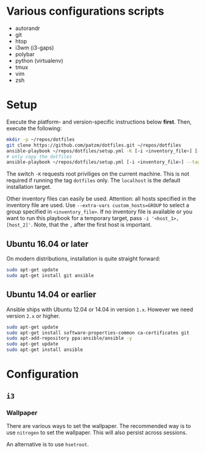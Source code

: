# Various configurations scripts

* autorandr
* git
* htop
* i3wm (i3-gaps)
* polybar
* python (virtualenv)
* tmux
* vim
* zsh

# Setup
Execute the platform- and version-specific instructions below **first**.
Then, execute the following:
```bash
mkdir -p ~/repos/dotfiles
git clone https://github.com/patzm/dotfiles.git ~/repos/dotfiles
ansible-playbook ~/repos/dotfiles/setup.yml -K [-i <inventory_file>] [--tags ui,dotfiles-root]
# only copy the dotfiles
ansible-playbook ~/repos/dotfiles/setup.yml [-i <inventory_file>] --tags dotfiles
```
The switch `-K` requests root priviliges on the current machine.
This is not required if running the tag `dotfiles` only.
The `localhost` is the default installation target.

Other inventory files can easily be used.
Attention: all hosts specified in the inventory file are used.
Use `--extra-vars custom_hosts=GROUP` to select a group specified in `<inventory_file>`.
If no inventory file is available or you want to run this playbook for a temporary target, pass `-i '<host_1>,[host_2]'`.
Note, that the `,` after the first host is important.

## Ubuntu 16.04 or later
On modern distributions, installation is quite straight forward:
```bash
sudo apt-get update
sudo apt-get install git ansible
```

## Ubuntu 14.04 or earlier
Ansible ships with Ubuntu 12.04 or 14.04 in version `1.x`.
However we need version `2.x` or higher.
```bash
sudo apt-get update
sudo apt-get install software-properties-common ca-certificates git
sudo apt-add-repository ppa:ansible/ansible -y
sudo apt-get update
sudo apt-get install ansible
```

# Configuration

## `i3`

### Wallpaper
There are various ways to set the wallpaper.
The recommended way is to use `nitrogen` to set the wallpaper.
This will also persist across sessions.

An alternative is to use `hsetroot`.
